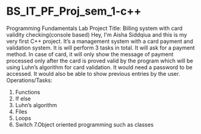 # BS_IT_PF_Proj_sem_1-c++
Programming Fundamentals Lab
Project Title: Billing system with card validity checking(console based)
Hey, I'm Aisha Siddqiua and this is my very first C++ project. It’s a management system with a card payment and validation system. It is will perform 3 tasks in total. It will ask for a payment method. In case of card, it will only show the message of payment processed only after the card is proved valid by the program which will be using Luhn’s algorithm for card validation. It would need a password to be accessed. It would also be able to show previous entries by the user. 
Operations/Tasks:
1.	Functions 
2.	If else 
3.	Luhn’s algorithm 
4.	Files 
5.	Loops
6.	Switch
7.Object oriented programming such as classes
